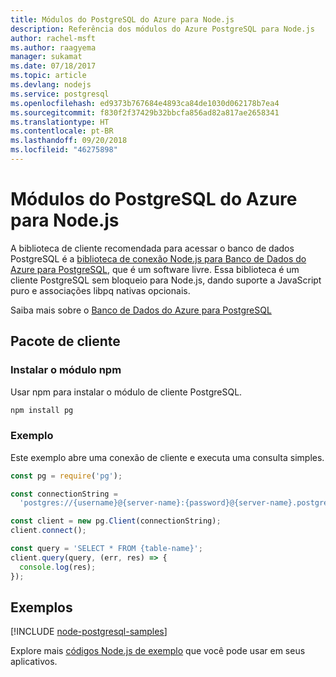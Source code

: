 ```yaml
---
title: Módulos do PostgreSQL do Azure para Node.js
description: Referência dos módulos do Azure PostgreSQL para Node.js
author: rachel-msft
ms.author: raagyema
manager: sukamat
ms.date: 07/18/2017
ms.topic: article
ms.devlang: nodejs
ms.service: postgresql
ms.openlocfilehash: ed9373b767684e4893ca84de1030d062178b7ea4
ms.sourcegitcommit: f830f2f37429b32bbcfa856ad82a817ae2658341
ms.translationtype: HT
ms.contentlocale: pt-BR
ms.lasthandoff: 09/20/2018
ms.locfileid: "46275898"
---
```

# <a name="azure-postgresql-modules-for-nodejs"></a>Módulos do PostgreSQL do Azure para Node.js

A biblioteca de cliente recomendada para acessar o banco de dados PostgreSQL é a [biblioteca de conexão Node.js para Banco de Dados do Azure para PostgreSQL](https://www.npmjs.com/package/pg), que é um software livre. Essa biblioteca é um cliente PostgreSQL sem bloqueio para Node.js, dando suporte a JavaScript puro e associações libpq nativas opcionais.

Saiba mais sobre o [Banco de Dados do Azure para PostgreSQL](https://docs.microsoft.com/azure/postgresql/)

## <a name="client-package"></a>Pacote de cliente

### <a name="install-the-npm-module"></a>Instalar o módulo npm

Usar npm para instalar o módulo de cliente PostgreSQL.

```bash
npm install pg
```   

### <a name="example"></a>Exemplo

Este exemplo abre uma conexão de cliente e executa uma consulta simples.

```javascript
const pg = require('pg');

const connectionString =
  'postgres://{username}@{server-name}:{password}@{server-name}.postgres.database.azure.com:5432/{database-name}?ssl=true';

const client = new pg.Client(connectionString);
client.connect();

const query = 'SELECT * FROM {table-name}';
client.query(query, (err, res) => {
  console.log(res);
});
```

## <a name="samples"></a>Exemplos

[!INCLUDE [node-postgresql-samples](../docs-ref-conceptual/includes/postgresql-samples.md)]

Explore mais [códigos Node.js de exemplo](https://azure.microsoft.com/resources/samples/?platform=nodejs) que você pode usar em seus aplicativos.
